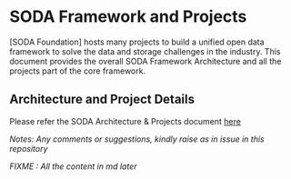 # SODA Framework and Projects

[SODA Foundation] hosts many projects to build a unified open data framework to solve the data and storage challenges in the industry.
This document provides the overall SODA Framework Architecture and all the projects part of the core framework.

## Architecture and Project Details
Please refer the SODA Architecture & Projects document [here](https://github.com/sodafoundation/design-specs/blob/master/SODAArchitectureAndProjects.pdf) 

*Notes: Any comments or suggestions, kindly raise as in issue in this repository*


*FIXME : All the content in md later*
